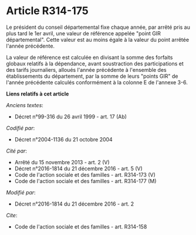 # Article R314-175

Le président du conseil départemental fixe chaque année, par arrêté pris au plus tard le 1er avril, une valeur de référence
appelée "point GIR départemental". Cette valeur est au moins égale à la valeur du point arrêtée l'année précédente.

La valeur de référence est calculée en divisant la somme des forfaits globaux relatifs à la dépendance, avant soustraction
des participations et des tarifs journaliers, alloués l'année précédente à l'ensemble des établissements du département, par
la somme de leurs "points GIR" de l'année précédente calculés conformément à la colonne E de l'annexe 3-6.

**Liens relatifs à cet article**

_Anciens textes_:

  - Décret n°99-316 du 26 avril 1999 - art. 17 (Ab)

_Codifié par_:

  - Décret n°2004-1136 du 21 octobre 2004

_Cité par_:

  - Arrêté du 15 novembre 2013 - art. 2 (V)
  - Décret n°2016-1814 du 21 décembre 2016 - art. 5 (V)
  - Code de l'action sociale et des familles - art. R314-173 (V)
  - Code de l'action sociale et des familles - art. R314-177 (M)

_Modifié par_:

  - Décret n°2016-1814 du 21 décembre 2016 - art. 2

_Cite_:

  - Code de l'action sociale et des familles - art. R314-158
